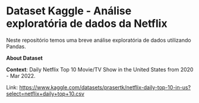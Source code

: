 # Dataset Kaggle - Análise exploratória de dados da Netflix

Neste repositório temos uma breve análise exploratória de dados utilizando Pandas.


**About Dataset**

**Context**:
Daily Netflix Top 10 Movie/TV Show in the United States from 2020 - Mar 2022.

Link: https://www.kaggle.com/datasets/prasertk/netflix-daily-top-10-in-us?select=netflix+daily+top+10.csv
